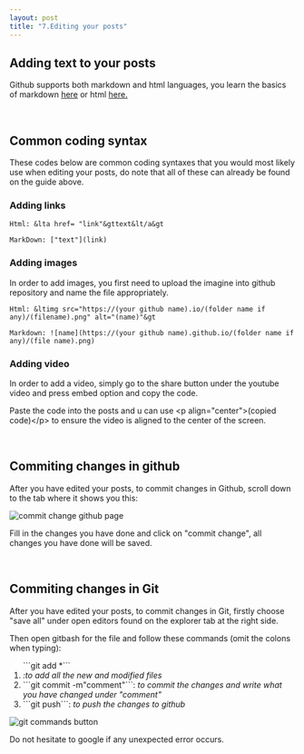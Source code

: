 ```yaml
---
layout: post
title: "7.Editing your posts"
---
```


<h2>Adding text to your posts</h2>
<p>Github supports both markdown and html languages, you learn the basics of markdown <a href="https://www.markdownguide.org/basic-syntax/">here</a>
  or html <a href="https://developer.mozilla.org/en-US/docs/Learn/Getting_started_with_the_web/HTML_basics"> here.</a></p>
<br />
<h2>Common coding syntax</h2>
<p>These codes below are common coding syntaxes that you would most likely use when editing your posts, 
  do note that all of these can already be found on the guide above.</p>
<h3>Adding links</h3>

```Html: &lta href= "link"&gttext&lt/a&gt```

```MarkDown: ["text"](link)```

<h3>Adding images</h3>
<p>In order to add images, you first need to upload the imagine into github repository and name the file appropriately.</p>

```Html: &ltimg src="https://(your github name).io/(folder name if any)/(filename).png" alt="(name)"&gt```

```Markdown: ![name](https://(your github name).github.io/(folder name if any)/(file name).png)```

<h3>Adding video</h3
<p>In order to add a video, simply go to the share button under the youtube video and press embed option and copy the code.</p>
<p>Paste the code into the posts and u can use &ltp align="center"&gt(copied code)&lt/p&gt to ensure the video is aligned to the center of the screen.</p>
<br />
<h2>Commiting changes in github</h2>
<p>After you have edited your posts, to commit changes in Github, scroll down to the tab where it shows you this:</p>
<img src= "https://dfslimjr.github.io/images/commit-change-github.png" alt="commit change github page">

<p>Fill in the changes you have done and click on "commit change", all changes you have done will be saved.</p>
<br />
<h2>Commiting changes in Git</h2>
<p>After you have edited your posts, to commit changes in Git, firstly choose "save all" under open editors found on the explorer tab at the right side.</p>
<p>Then open gitbash for the file and follow these commands (omit the colons when typing):</p>
<ol>
    ```git add *```
     <li><i>:to add all the new and modified files</i>
  </li>
  <li>```git commit -m"comment"```: <i>to commit the changes and write what you have changed under "comment"</i></li>
  <li>```git push```: <i>to push the changes to github</i></li>
</ol>
<img src= "https://dfslimjr.github.io/images/git-commands.png" alt="git commands button">
<p>Do not hesitate to google if any unexpected error occurs.</p>



    
